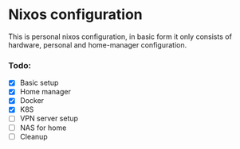 # Nixos configuration

This is personal nixos configuration, in basic form it only consists of hardware, personal and home-manager configuration.

### Todo: ###

- [x] Basic setup
- [x] Home manager
- [x] Docker
- [x] K8S
- [ ] VPN server setup
- [ ] NAS for home
- [ ] Cleanup
